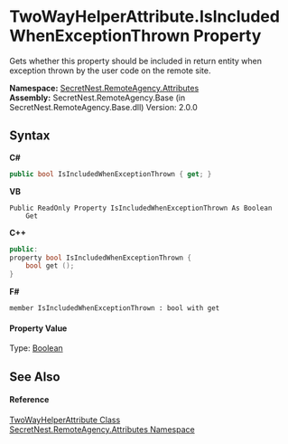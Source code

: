 # TwoWayHelperAttribute.IsIncludedWhenExceptionThrown Property 
 

Gets whether this property should be included in return entity when exception thrown by the user code on the remote site.

**Namespace:**&nbsp;<a href="N_SecretNest_RemoteAgency_Attributes">SecretNest.RemoteAgency.Attributes</a><br />**Assembly:**&nbsp;SecretNest.RemoteAgency.Base (in SecretNest.RemoteAgency.Base.dll) Version: 2.0.0

## Syntax

**C#**<br />
``` C#
public bool IsIncludedWhenExceptionThrown { get; }
```

**VB**<br />
``` VB
Public ReadOnly Property IsIncludedWhenExceptionThrown As Boolean
	Get
```

**C++**<br />
``` C++
public:
property bool IsIncludedWhenExceptionThrown {
	bool get ();
}
```

**F#**<br />
``` F#
member IsIncludedWhenExceptionThrown : bool with get

```


#### Property Value
Type: <a href="https://docs.microsoft.com/dotnet/api/system.boolean" target="_blank">Boolean</a>

## See Also


#### Reference
<a href="T_SecretNest_RemoteAgency_Attributes_TwoWayHelperAttribute">TwoWayHelperAttribute Class</a><br /><a href="N_SecretNest_RemoteAgency_Attributes">SecretNest.RemoteAgency.Attributes Namespace</a><br />